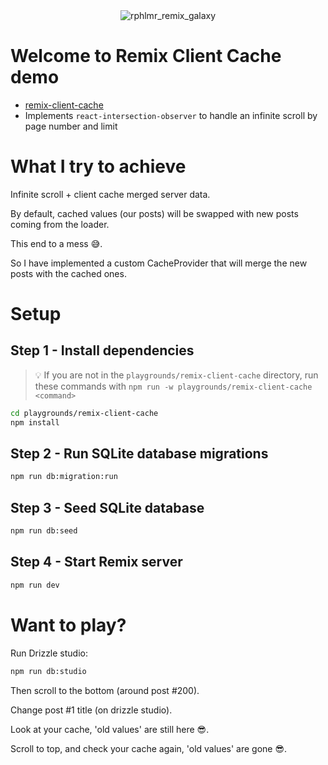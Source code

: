 <div align="center">
  <img src="https://github.com/rphlmr/supa-fly-stack/assets/20722140/06a0310e-f97b-4cd9-9eaa-e380c4d184bf" alt="rphlmr_remix_galaxy" />
</div>

# Welcome to Remix Client Cache demo

- [remix-client-cache](https://github.com/Code-Forge-Net/remix-client-cache)
- Implements `react-intersection-observer` to handle an infinite scroll by page number and limit

# What I try to achieve
Infinite scroll + client cache merged server data.

By default, cached values (our posts) will be swapped with new posts coming from the loader.

This end to a mess 😅.

So I have implemented a custom CacheProvider that will merge the new posts with the cached ones.

# Setup

## Step 1 - Install dependencies
> 💡 If you are not in the `playgrounds/remix-client-cache` directory, run these commands with `npm run -w playgrounds/remix-client-cache <command>`

```sh
cd playgrounds/remix-client-cache
npm install
```

## Step 2 - Run SQLite database migrations
```sh
npm run db:migration:run
```

## Step 3 - Seed SQLite database
```sh
npm run db:seed
```

## Step 4 - Start Remix server
```sh
npm run dev
```

# Want to play?

Run Drizzle studio:
```sh
npm run db:studio
```

Then scroll to the bottom (around post #200).

Change post #1 title (on drizzle studio).

Look at your cache, 'old values' are still here 😎.

Scroll to top, and check your cache again, 'old values' are gone 😎.